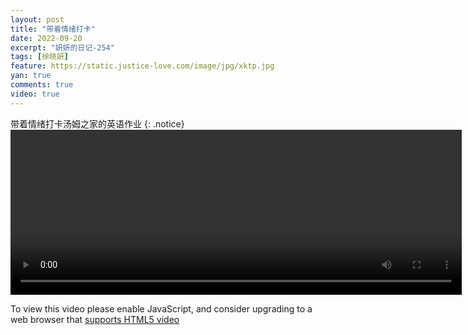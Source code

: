 ```yaml
---
layout: post
title: "带着情绪打卡"
date: 2022-09-20
excerpt: "妍妍的日记-254"
tags: [徐晓妍]
feature: https://static.justice-love.com/image/jpg/xktp.jpg
yan: true
comments: true
video: true
---
```

带着情绪打卡汤姆之家的英语作业
{: .notice}
<video id="my-video" class="video-js vjs-16-9 clipboard" controls preload="auto" width="722" height="264" data-setup="{}">
    <source src="{{ site.staticUrl }}/yanyan/video/daiqingxule.mp4" type='video/mp4'>
    <p class="vjs-no-js">
        To view this video please enable JavaScript, and consider upgrading to a web browser that
        <a href="http://videojs.com/html5-video-support/" target="_blank">supports HTML5 video</a>
    </p>
</video>
